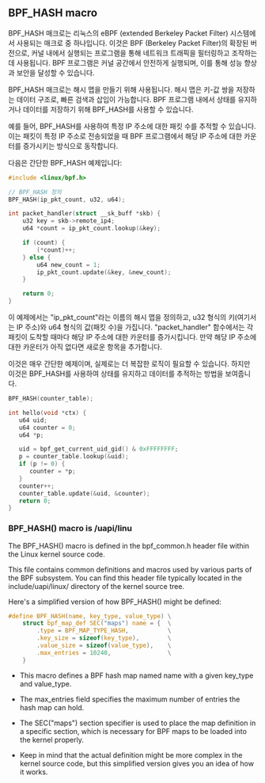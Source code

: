 ## BPF_HASH macro 

BPF_HASH 매크로는 리눅스의 eBPF (extended Berkeley Packet Filter) 시스템에서 사용되는 매크로 중 하나입니다. 이것은 BPF (Berkeley Packet Filter)의 확장된 버전으로, 커널 내에서 실행되는 프로그램을 통해 네트워크 트래픽을 필터링하고 조작하는 데 사용됩니다. BPF 프로그램은 커널 공간에서 안전하게 실행되며, 이를 통해 성능 향상과 보안을 달성할 수 있습니다.

BPF_HASH 매크로는 해시 맵을 만들기 위해 사용됩니다. 해시 맵은 키-값 쌍을 저장하는 데이터 구조로, 빠른 검색과 삽입이 가능합니다. BPF 프로그램 내에서 상태를 유지하거나 데이터를 저장하기 위해 BPF_HASH를 사용할 수 있습니다.

예를 들어, BPF_HASH를 사용하여 특정 IP 주소에 대한 패킷 수를 추적할 수 있습니다. 이는 패킷이 특정 IP 주소로 전송되었을 때 BPF 프로그램에서 해당 IP 주소에 대한 카운터를 증가시키는 방식으로 동작합니다.

다음은 간단한 BPF_HASH 예제입니다:


```c
#include <linux/bpf.h>

// BPF_HASH 정의
BPF_HASH(ip_pkt_count, u32, u64);

int packet_handler(struct __sk_buff *skb) {
    u32 key = skb->remote_ip4;
    u64 *count = ip_pkt_count.lookup(&key);

    if (count) {
        (*count)++;
    } else {
        u64 new_count = 1;
        ip_pkt_count.update(&key, &new_count);
    }

    return 0;
}
```
이 예제에서는 "ip_pkt_count"라는 이름의 해시 맵을 정의하고, u32 형식의 키(여기서는 IP 주소)와 u64 형식의 값(패킷 수)을 가집니다. "packet_handler" 함수에서는 각 패킷이 도착할 때마다 해당 IP 주소에 대한 카운터를 증가시킵니다. 만약 해당 IP 주소에 대한 카운터가 아직 없다면 새로운 항목을 추가합니다.

이것은 매우 간단한 예제이며, 실제로는 더 복잡한 로직이 필요할 수 있습니다. 하지만 이것은 BPF_HASH를 사용하여 상태를 유지하고 데이터를 추적하는 방법을 보여줍니다.


```c
BPF_HASH(counter_table);

int hello(void *ctx) {
   u64 uid;
   u64 counter = 0;
   u64 *p;

   uid = bpf_get_current_uid_gid() & 0xFFFFFFFF;
   p = counter_table.lookup(&uid);
   if (p != 0) {
      counter = *p;
   }
   counter++;
   counter_table.update(&uid, &counter);
   return 0;
}
```

### BPF_HASH() macro is  /uapi/linu
The BPF_HASH() macro is defined in the bpf_common.h header file within the Linux kernel source code. 

This file contains common definitions and macros used by various parts of the BPF subsystem. 
You can find this header file typically located in the include/uapi/linux/ directory of the kernel source tree.

Here's a simplified version of how BPF_HASH() might be defined:

```c
#define BPF_HASH(name, key_type, value_type) \
    struct bpf_map_def SEC("maps") name = {  \
        .type = BPF_MAP_TYPE_HASH,           \
        .key_size = sizeof(key_type),        \
        .value_size = sizeof(value_type),    \
        .max_entries = 10240,                \
    }
```
* This macro defines a BPF hash map named name with a given key_type and value_type. 
* The max_entries field specifies the maximum number of entries the hash map can hold. 
* The SEC("maps") section specifier is used to place the map definition in a specific section, which is necessary for BPF maps to be loaded into the kernel properly.

* Keep in mind that the actual definition might be more complex in the kernel source code, but this simplified version gives you an idea of how it works.



